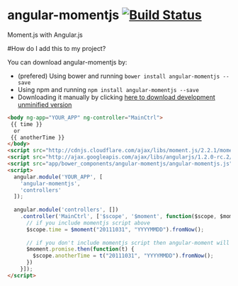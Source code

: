 # angular-momentjs [![Build Status](https://travis-ci.org/gdi2290/angular-momentjs.png?branch=master)](https://travis-ci.org/gdi2290/angular-momentjs)

Moment.js with Angular.js

#How do I add this to my project?

You can download angular-momentjs by:

* (prefered) Using bower and running `bower install angular-momentjs --save`
* Using npm and running `npm install angular-momentjs --save`
* Downloading it manually by clicking [here to download development unminified version](https://raw.github.com/gdi2290/angular-momentjs/master/angular-momentjs.js)


````html
<body ng-app="YOUR_APP" ng-controller="MainCtrl">
 {{ time }}
  or
 {{ anotherTime }}
</body>
<script src="http://cdnjs.cloudflare.com/ajax/libs/moment.js/2.2.1/moment.min.js"></script>
<script src="http://ajax.googleapis.com/ajax/libs/angularjs/1.2.0-rc.2/angular.min.js"></script>
<script src="app/bower_components/angular-momentjs/angular-momentjs.js"></script>
<script>
  angular.module('YOUR_APP', [
    'angular-momentjs',
    'controllers'
  ]);
  
  angular.module('controllers', [])
    .controller('MainCtrl', ['$scope', '$moment', function($scope, $moment) {
      // if you include momentjs script above
      $scope.time = $moment("20111031", "YYYYMMDD").fromNow();
      
      // if you don't include momentjs script then angular-moment will inject the script 
      $moment.promise.then(function(t) {
        $scope.anotherTime = t("20111031", "YYYYMMDD").fromNow();
      })
    }]);
</script>

````
